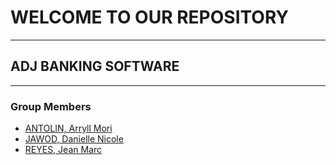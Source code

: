 # WELCOME TO OUR REPOSITORY
----
## ADJ BANKING SOFTWARE 
----
### Group Members
* [ANTOLIN, Arryll Mori](https://github.com/amnantolin)
* [JAWOD, Danielle Nicole](https://github.com/dnojawod)
* [REYES, Jean Marc](https://github.com/jm18reyes)
